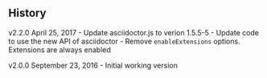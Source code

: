 ## History

v2.2.0 April 25, 2017
	- Update asciidoctor.js to verion 1.5.5-5
	- Update code to use the new API of asciidoctor
	- Remove `enableExtensions` options. Extensions are always enabled

v2.0.0 September 23, 2016
	- Initial working version
